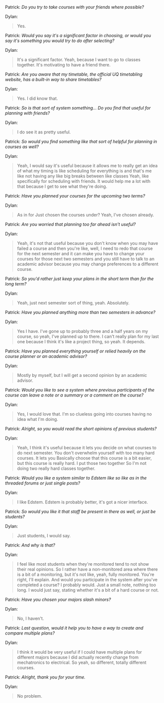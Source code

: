 Patrick: *Do you try to take courses with your friends where possible?*

Dylan:
> Yes.

Patrick: *Would you say it's a significant factor in choosing, or would you say it's something you would try to do after selecting?*

Dylan:
> It's a significant factor. Yeah, because I want to go to classes together. It's motivating to have a friend there.

Patrick: *Are you aware that my timetable, the official UQ timetabling website, has a built-in way to share timetables?*

Dylan:
> Yes. I did know that. 

Patrick: *So is that sort of system something... Do you find that useful for planning with friends?*

Dylan:
> I do see it as pretty useful.

Patrick: *So would you find something like that sort of helpful for planning in courses as well?*

Dylan:
> Yeah, I would say it's useful because it allows me to really get an idea of what my timing is like scheduling for everything is and that's me like not having any like big breaks between like classes Yeah, like specifically for scheduling with friends. It would help me a lot with that because I get to see what they're doing.

Patrick: *Have you planned your courses for the upcoming two terms?*

Dylan:
> As in for Just chosen the courses under? Yeah, I've chosen already.

Patrick: *Are you worried that planning too far ahead isn't useful?*

Dylan:
> Yeah, it's not that useful because you don't know when you may have failed a course and then you're like, well, I need to redo that course for the next semester and it can make you have to change your courses for those next two semesters and you still have to talk to an academic advisor because you may change preferences to a different course.

Patrick: *So you'd rather just keep your plans in the short term than for the long term?*

Dylan:
> Yeah, just next semester sort of thing, yeah. Absolutely.

Patrick: *Have you planned anything more than two semesters in advance?*

Dylan:
> Yes I have. I've gone up to probably three and a half years on my course, so yeah, I've planned up to there. I can't really plan for my last one because I think it's like a project thing, so yeah. It depends.

Patrick: *Have you planned everything yourself or relied heavily on the course planner or an academic advisor?*

Dylan:
> Mostly by myself, but I will get a second opinion by an academic advisor.

Patrick: *Would you like to see a system where previous participants of the course can leave a note or a summary or a comment on the course?*

Dylan:
> Yes, I would love that. I'm so clueless going into courses having no idea what I'm doing.

Patrick: *Alright, so you would read the short opinions of previous students?*

Dylan:
> Yeah, I think it's useful because it lets you decide on what courses to do next semester. You don't overwhelm yourself with too many hard courses. It lets you Basically choose that this course is a bit easier, but this course is really hard. I put those two together So I'm not doing two really hard classes together.

Patrick: *Would you like a system similar to Edstem like so like as in the threaded forums or just single posts?*

Dylan:
> I like Edstem. Edstem is probably better, it's got a nicer interface.

Patrick: *So would you like it that staff be present in there as well, or just be students?*

Dylan:
> Just students, I would say. 

Patrick: *And why is that?*

Dylan:
> I feel like most students when they're monitored tend to not show their real opinions. So I rather have a non-monitored area where there is a bit of a monitoring, but it's not like, yeah, fully monitored. You're right, I'll explain. And would you participate in the system after you've completed a course? I probably would. Just a small note, nothing too long. I would just say, stating whether it's a bit of a hard course or not.

Patrick: *Have you chosen your majors slash minors?*

Dylan:
> No, I haven't.

Patrick: *Last question, would it help you to have a way to create and compare multiple plans?*

Dylan:
> I think it would be very useful if I could have multiple plans for different majors because I did actually recently change from mechatronics to electrical. So yeah, so different, totally different courses.

Patrick: *Alright, thank you for your time.*

Dylan:
> No problem.